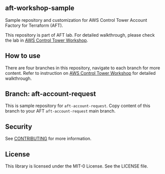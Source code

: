 ## aft-workshop-sample

Sample repository and customization for AWS Control Tower Account Factory for Terraform (AFT).

This repository is part of AFT lab. For detailed walkthrough, please check the lab in [AWS Control Tower Workshop](https://controltower.aws-management.tools/automation/).

## How to use 

There are four branches in this repository, navigate to each branch for more content. Refer to instruction on [AWS Control Tower Workshop](https://controltower.aws-management.tools/automation/) for detailed walkthrough.

## Branch: aft-account-request

This is sample repository for `aft-account-request`. Copy content of this branch to your AFT `aft-account-request` main branch.

## Security

See [CONTRIBUTING](CONTRIBUTING.md#security-issue-notifications) for more information.

## License

This library is licensed under the MIT-0 License. See the LICENSE file.

